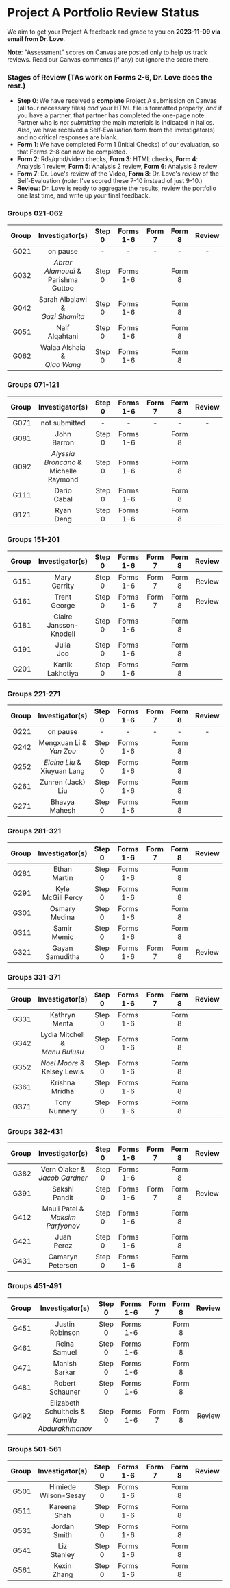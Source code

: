 # Project A Portfolio Review Status

We aim to get your Project A feedback and grade to you on **2023-11-09 via email from Dr. Love**. 

**Note**: "Assessment" scores on Canvas are posted only to help us track reviews. Read our Canvas comments (if any) but ignore the score there.

### Stages of Review (TAs work on Forms 2-6, Dr. Love does the rest.)

- **Step 0**: We have received a **complete** Project A submission on Canvas (all four necessary files) *and* your HTML file is formatted properly, *and* if you have a partner, that partner has completed the one-page note. Partner who is *not submitting* the main materials is indicated in italics. *Also*, we have received a Self-Evaluation form from the investigator(s) and no critical responses are blank.
- **Form 1**: We have completed Form 1 (Initial Checks) of our evaluation, so that Forms 2-8 can now be completed.
- **Form 2**: Rds/qmd/video checks, **Form 3**: HTML checks, **Form 4**: Analysis 1 review, **Form 5**: Analysis 2 review, **Form 6**: Analysis 3 review
- **Form 7**: Dr. Love's review of the Video, **Form 8**: Dr. Love's review of the Self-Evaluation (*note*: I've scored these 7-10 instead of just 9-10.)
- **Review**: Dr. Love is ready to aggregate the results, review the portfolio one last time, and write up your final feedback.

### Groups 021-062

Group | Investigator(s) | Step 0 | Forms 1-6 | Form 7 | Form 8 | Review |
-----: | :-------------------------: | :-----: | :-----: | :-----: | :-----: | :-----: |
G021 | on pause | - | - | - | - | - |
G032 | *Abrar Alamoudi* & <br /> Parishma Guttoo | Step 0 | Forms 1-6 | | Form 8 |
G042 | Sarah Albalawi & <br /> *Gazi Shamita* | Step 0 | Forms 1-6 | | Form 8 |
G051 | Naif <br /> Alqahtani | Step 0 | Forms 1-6 | | Form 8 |
G062 | Walaa Alshaia & <br /> *Qiao Wang* | Step 0 | Forms 1-6 | | Form 8 |

### Groups 071-121

Group | Investigator(s) | Step 0 | Forms 1-6 | Form 7 | Form 8 | Review |
-----: | :-------------------------: | :-----: | :-----: | :-----: | :-----: | :-----: |
G071 | not submitted | - | - | - | - | - |
G081 | John <br /> Barron | Step 0 | Forms 1-6 | | Form 8 |
G092 | *Alyssia Broncano* & <br /> Michelle Raymond | Step 0 | Forms 1-6 | | Form 8 |
G111 | Dario <br /> Cabal | Step 0 | Forms 1-6 | | Form 8 |
G121 | Ryan <br /> Deng | Step 0 | Forms 1-6 | | Form 8 |

### Groups 151-201

Group | Investigator(s) | Step 0 | Forms 1-6 | Form 7 | Form 8 | Review |
-----: | :-------------------------: | :-----: | :-----: | :-----: | :-----: | :-----: |
G151 | Mary <br /> Garrity | Step 0 | Forms 1-6 | Form 7 | Form 8 | Review |
G161 | Trent <br /> George | Step 0 | Forms 1-6 | Form 7 | Form 8 | Review |
G181 | Claire <br /> Jansson-Knodell | Step 0 | Forms 1-6 | | Form 8 |
G191 | Julia <br /> Joo | Step 0 | Forms 1-6 | | Form 8 |
G201 | Kartik <br /> Lakhotiya | Step 0 | Forms 1-6 | | Form 8 |

### Groups 221-271

Group | Investigator(s) | Step 0 | Forms 1-6 | Form 7 | Form 8 | Review |
-----: | :-------------------------: | :-----: | :-----: | :-----: | :-----: | :-----: |
G221 | on pause | - | - | - | - | - |
G242 | Mengxuan Li & <br /> *Yan Zou* | Step 0 | Forms 1-6 | | Form 8 |
G252 | *Elaine Liu* & <br /> Xiuyuan Lang | Step 0 | Forms 1-6 | | Form 8 |
G261 | Zunren (Jack) <br /> Liu | Step 0 | Forms 1-6 | | Form 8 |
G271 | Bhavya <br /> Mahesh | Step 0 | Forms 1-6 | | Form 8 |

### Groups 281-321

Group | Investigator(s) | Step 0 | Forms 1-6 | Form 7 | Form 8 | Review |
-----: | :-------------------------: | :-----: | :-----: | :-----: | :-----: | :-----: |
G281 | Ethan <br /> Martin | Step 0 | Forms 1-6 | | Form 8 |
G291 | Kyle <br /> McGill Percy | Step 0 | Forms 1-6 | | Form 8 |
G301 | Osmary <br /> Medina | Step 0 | Forms 1-6 | | Form 8 |
G311 | Samir <br /> Memic | Step 0 | Forms 1-6 | | Form 8 |
G321 | Gayan <br /> Samuditha | Step 0 | Forms 1-6 | Form 7 | Form 8 | Review |

### Groups 331-371

Group | Investigator(s) | Step 0 | Forms 1-6 | Form 7 | Form 8 | Review |
-----: | :-------------------------: | :-----: | :-----: | :-----: | :-----: | :-----: |
G331 | Kathryn <br /> Menta | Step 0 | Forms 1-6 | | Form 8 |
G342 | Lydia Mitchell & <br /> *Manu Bulusu* | Step 0 | Forms 1-6 | | Form 8 |
G352 | *Noel Moore* & <br /> Kelsey Lewis | Step 0 | Forms 1-6 | | Form 8 |
G361 | Krishna <br /> Mridha | Step 0 | Forms 1-6 | | Form 8 |
G371 | Tony <br /> Nunnery | Step 0 | Forms 1-6 | | Form 8 |

### Groups 382-431

Group | Investigator(s) | Step 0 | Forms 1-6 | Form 7 | Form 8 | Review |
-----: | :-------------------------: | :-----: | :-----: | :-----: | :-----: | :-----: |
G382 | Vern Olaker & <br /> *Jacob Gardner* | Step 0 | Forms 1-6 | | Form 8 |
G391 | Sakshi <br /> Pandit | Step 0 | Forms 1-6 | Form 7 | Form 8 | Review |
G412 | Mauli Patel & <br /> *Maksim Parfyonov* | Step 0 | Forms 1-6 | | Form 8 |
G421 | Juan <br /> Perez | Step 0 | Forms 1-6 | | Form 8 |
G431 | Camaryn <br /> Petersen | Step 0 | Forms 1-6 | | Form 8 |

### Groups 451-491

Group | Investigator(s) | Step 0 | Forms 1-6 | Form 7 | Form 8 | Review |
-----: | :-------------------------: | :-----: | :-----: | :-----: | :-----: | :-----: |
G451 | Justin <br /> Robinson | Step 0 | Forms 1-6 | | Form 8 |
G461 | Reina <br /> Samuel | Step 0 | Forms 1-6 | | Form 8 |
G471 | Manish <br /> Sarkar | Step 0 | Forms 1-6 | | Form 8 |
G481 | Robert <br /> Schauner | Step 0 | Forms 1-6 | | Form 8 |
G492 | Elizabeth <br /> Schultheis & <br /> *Kamilla* <br /> *Abdurakhmanov* | Step 0 | Forms 1-6 | Form 7 | Form 8 | Review |

### Groups 501-561

Group | Investigator(s) | Step 0 | Forms 1-6 | Form 7 | Form 8 | Review |
-----: | :-------------------------: | :-----: | :-----: | :-----: | :-----: | :-----: |
G501 | Himiede <br /> Wilson-Sesay | Step 0 | Forms 1-6 | | Form 8 |
G511 | Kareena <br /> Shah | Step 0 | Forms 1-6 | | Form 8 |
G531 | Jordan <br /> Smith | Step 0 | Forms 1-6 | | Form 8 |
G541 | Liz <br /> Stanley | Step 0 | Forms 1-6 | | Form 8 |
G561 | Kexin <br /> Zhang | Step 0 | Forms 1-6 | | Form 8 |

